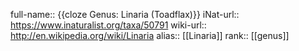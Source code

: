 full-name:: {{cloze Genus: Linaria (Toadflax)}}
iNat-url:: https://www.inaturalist.org/taxa/50791
wiki-url:: http://en.wikipedia.org/wiki/Linaria
alias:: [[Linaria]]
rank:: [[genus]]